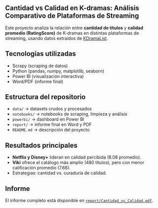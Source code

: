 ## Cantidad vs Calidad en K-dramas: Análisis Comparativo de Plataformas de Streaming

Este proyecto analiza la relación entre **cantidad de títulos** y **calidad promedio (RatingScore)** de K-dramas en distintas plataformas de streaming, usando datos extraídos de [KDramaList](https://kdramalist.com).

## Tecnologías utilizadas
- Scrapy (scraping de datos)
- Python (pandas, numpy, matplotlib, seaborn)
- Power BI (visualización interactiva)
- Word/PDF (informe final)

## Estructura del repositorio
- `data/` → datasets crudos y procesados  
- `notebooks/` → notebooks de scraping, limpieza y análisis  
- `powerbi/` → dashboard en Power BI  
- `report/` → informe final en Word y PDF  
- `README.md` → descripción del proyecto  

## Resultados principales
- **Netflix y Disney+** lideran en calidad percibida (8.08 promedio).  
- **Viki** ofrece el catálogo más amplio (480 títulos), pero con menor calificación promedio (7.66).  
- Estrategias: cantidad vs. curaduría de calidad.  

## Informe
El informe completo está disponible en [`report/Cantidad_vs_Calidad.pdf`](report/Cantidad_vs_Calidad.pdf).  
